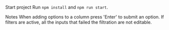 Start project
Run `npm install` and `npm run start`.

Notes
When adding options to a column press 'Enter' to submit an option.
If filters are active, all the inputs that failed the filtration are not editable.

